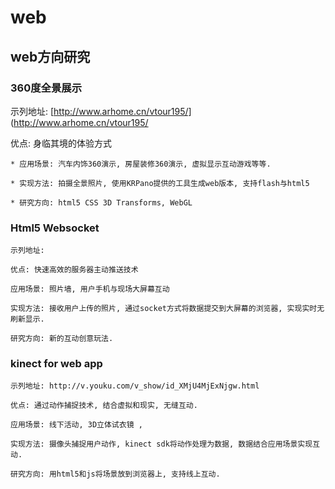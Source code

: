 web
===

web方向研究
-----------------------------------


### 360度全景展示
示列地址: [http://www.arhome.cn/vtour195/] (http://www.arhome.cn/vtour195/

优点: 身临其境的体验方式

    * 应用场景: 汽车内饰360演示, 房屋装修360演示, 虚拟显示互动游戏等等.

    * 实现方法: 拍摄全景照片, 使用KRPano提供的工具生成web版本, 支持flash与html5

    * 研究方向: html5 CSS 3D Transforms, WebGL


### Html5 Websocket

    示列地址: 

    优点: 快速高效的服务器主动推送技术

    应用场景: 照片墙, 用户手机与现场大屏幕互动

    实现方法: 接收用户上传的照片, 通过socket方式将数据提交到大屏幕的浏览器, 实现实时无刷新显示.

    研究方向: 新的互动创意玩法.


### kinect for web app

    示列地址: http://v.youku.com/v_show/id_XMjU4MjExNjgw.html

    优点: 通过动作捕捉技术, 结合虚拟和现实, 无缝互动.

    应用场景: 线下活动, 3D立体试衣镜 , 

    实现方法: 摄像头捕捉用户动作, kinect sdk将动作处理为数据, 数据结合应用场景实现互动.

    研究方向: 用html5和js将场景放到浏览器上, 支持线上互动.

     
    
    
